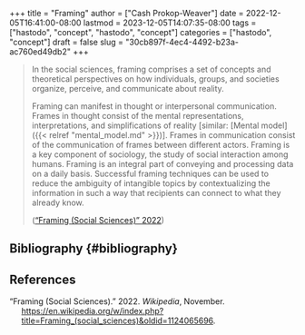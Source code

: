 +++
title = "Framing"
author = ["Cash Prokop-Weaver"]
date = 2022-12-05T16:41:00-08:00
lastmod = 2023-12-05T14:07:35-08:00
tags = ["hastodo", "concept", "hastodo", "concept"]
categories = ["hastodo", "concept"]
draft = false
slug = "30cb897f-4ec4-4492-b23a-ac760ed49db2"
+++

> In the social sciences, framing comprises a set of concepts and theoretical perspectives on how individuals, groups, and societies organize, perceive, and communicate about reality.
>
> Framing can manifest in thought or interpersonal communication. Frames in thought consist of the mental representations, interpretations, and simplifications of reality [similar: [Mental model]({{< relref "mental_model.md" >}})]. Frames in communication consist of the communication of frames between different actors. Framing is a key component of sociology, the study of social interaction among humans. Framing is an integral part of conveying and processing data on a daily basis. Successful framing techniques can be used to reduce the ambiguity of intangible topics by contextualizing the information in such a way that recipients can connect to what they already know.
>
> (<a href="#citeproc_bib_item_1">“Framing (Social Sciences)” 2022</a>)


## Bibliography {#bibliography}

## References

<style>.csl-entry{text-indent: -1.5em; margin-left: 1.5em;}</style><div class="csl-bib-body">
  <div class="csl-entry"><a id="citeproc_bib_item_1"></a>“Framing (Social Sciences).” 2022. <i>Wikipedia</i>, November. <a href="https://en.wikipedia.org/w/index.php?title=Framing_(social_sciences)&oldid=1124065696">https://en.wikipedia.org/w/index.php?title=Framing_(social_sciences)&#38;oldid=1124065696</a>.</div>
</div>
